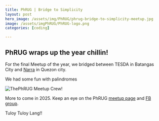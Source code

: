 ```yaml
---
title: PhRUG | Bridge to Simplicity
layout: post
hero_image: /assets/img/PhRUG/phrug-bridge-to-simplicity-meetup.jpg
image: /assets/imgPhRUG/PhRUG-logo.png
categories: [coding]

---
```


## PhRUG wraps up the year chillin!

For the final Meetup of the year, we bridged between TESDA in Batangas City and [Narra](https://www.narralabs.com) in Quezon city.

We had some fun with palindromes

![ThePhRUG Meetup Crew!](/assets/img/PhRUG/bridge-to-simplicity-attendees.png)

More to come in 2025. Keep an eye on the PhRUG [meetup page](https://www.meetup.com/ruby-phil) and [FB group](https://www.facebook.com/phrug).

Tuloy Tuloy Lang!!
